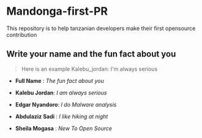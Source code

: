 # Mandonga-first-PR

This repository is to help tanzanian developers make their first opensource contribution 

## Write your name and the fun fact about you 

> Here is an example Kalebu_jordan: I'm always serious 


- **Full Name** : *The fun fact about you*
- **Kalebu Jordan**: *I am always serious*
- **Edgar Nyandoro**: *I do Malware analysis* 
- **Abdulaziz Sadi** : *I like hiking at night*

- **Sheila Mogasa** : *New To Open Source*
